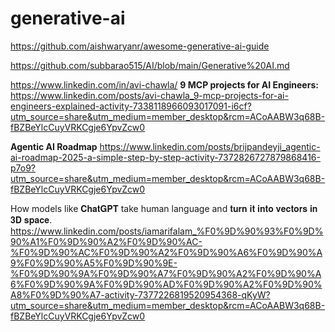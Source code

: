 # generative-ai

https://github.com/aishwaryanr/awesome-generative-ai-guide

https://github.com/subbarao515/AI/blob/main/Generative%20AI.md

https://www.linkedin.com/in/avi-chawla/
**9 MCP projects for AI Engineers:**
https://www.linkedin.com/posts/avi-chawla_9-mcp-projects-for-ai-engineers-explained-activity-7338118966093017091-i6cf?utm_source=share&utm_medium=member_desktop&rcm=ACoAABW3q68B-fBZBeYlcCuyVRKCgje6YpvZcw0

**Agentic AI Roadmap**
https://www.linkedin.com/posts/brijpandeyji_agentic-ai-roadmap-2025-a-simple-step-by-step-activity-7372826727879868416-p7o9?utm_source=share&utm_medium=member_desktop&rcm=ACoAABW3q68B-fBZBeYlcCuyVRKCgje6YpvZcw0

How models like 𝐂𝐡𝐚𝐭𝐆𝐏𝐓 take human language and 𝐭𝐮𝐫𝐧 𝐢𝐭 𝐢𝐧𝐭𝐨 𝐯𝐞𝐜𝐭𝐨𝐫𝐬 𝐢𝐧 𝟑𝐃 𝐬𝐩𝐚𝐜𝐞.
https://www.linkedin.com/posts/iamarifalam_%F0%9D%90%93%F0%9D%90%A1%F0%9D%90%A2%F0%9D%90%AC-%F0%9D%90%AC%F0%9D%90%A2%F0%9D%90%A6%F0%9D%90%A9%F0%9D%90%A5%F0%9D%90%9E-%F0%9D%90%9A%F0%9D%90%A7%F0%9D%90%A2%F0%9D%90%A6%F0%9D%90%9A%F0%9D%90%AD%F0%9D%90%A2%F0%9D%90%A8%F0%9D%90%A7-activity-7377226819520954368-qKyW?utm_source=share&utm_medium=member_desktop&rcm=ACoAABW3q68B-fBZBeYlcCuyVRKCgje6YpvZcw0

